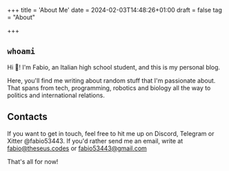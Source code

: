 +++
title = 'About Me'
date = 2024-02-03T14:48:26+01:00
draft = false
tag = "About"

+++

## `whoami`

Hi 👋! I'm Fabio, an Italian high school student, and this is my personal blog. 

Here, you'll find me writing about random stuff that I'm passionate about. That spans from tech, programming, robotics and biology all the way to politics and international relations. 

## Contacts

If you want to get in touch, feel free to hit me up on Discord, Telegram or Xitter @fabio53443. If you'd rather send me an email, write at fabio@theseus.codes or fabio53443@gmail.com

That's all for now!


